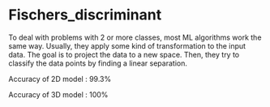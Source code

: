 # Fischers_discriminant
To deal with problems with 2 or more classes, most ML algorithms work the same way. Usually, they apply some kind of transformation to the input data. The goal is to project the data to a new space. Then, they try to classify the data points by finding a linear separation.

Accuracy of 2D model : 99.3%

Accuracy of 3D model : 100%
